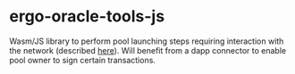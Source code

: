 # ergo-oracle-tools-js
Wasm/JS library to perform pool launching steps requiring interaction with the network (described [here](https://github.com/ergoplatform/oracle-core/blob/master/oracle-pool-bootstrap/manual-pool-bootstrap-instructions.md)).
Will benefit from a dapp connector to enable pool owner to sign certain transactions.
